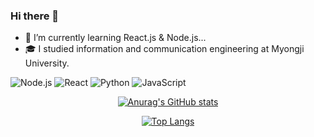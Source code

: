 ### Hi there 👋


- 🌱 I’m currently learning React.js & Node.js...
- 🎓 I studied information and communication engineering at Myongji University.

<img alt="Node.js" src ="https://img.shields.io/badge/Node.js-339933?logo=Node.js&logoColor=white&style=for-the-badge"/></a>
<img alt="React"   src ="https://img.shields.io/badge/React-61DAFB?logo=react&logoColor=white&style=for-the-badge"/></a>
<img alt="Python" src ="https://img.shields.io/badge/Python-3776AB?logo=Python&logoColor=white&style=for-the-badge"/></a>
<img alt="JavaScript"   src ="https://img.shields.io/badge/JavaScript-F7DF1E?logo=JavaScript&logoColor=white&style=for-the-badge"/></a>

<div align=center>

[![Anurag's GitHub stats](https://github-readme-stats.vercel.app/api?username=wnsguddl789&show_icons=true&theme=dark)](https://github.com/anuraghazra/github-readme-stats)





[![Top Langs](https://github-readme-stats.vercel.app/api/top-langs/?username=wnsguddl789&layout=compact&theme=dark)](https://github.com/anuraghazra/github-readme-stats)


</div>
